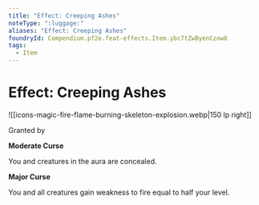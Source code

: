 ```yaml
---
title: "Effect: Creeping Ashes"
noteType: ":luggage:"
aliases: "Effect: Creeping Ashes"
foundryId: Compendium.pf2e.feat-effects.Item.ybc7tZwByenCzow8
tags:
  - Item
---
```


# Effect: Creeping Ashes
![[icons-magic-fire-flame-burning-skeleton-explosion.webp|150 lp right]]

Granted by 

**Moderate Curse**

You and creatures in the aura are concealed.

**Major Curse**

You and all creatures gain weakness to fire equal to half your level.
